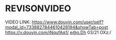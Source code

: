 # REVISONVIDEO
VIDEO LINK:
https://www.douyin.com/user/self?modal_id=7338827844610428194&showTab=post
https://v.douyin.com/iNqufAq1/ e@o.Dh 03/21 OXz:/
